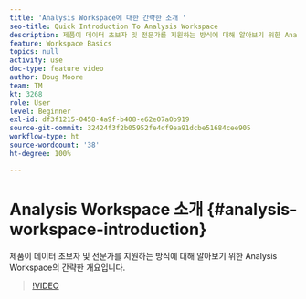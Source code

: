 ```yaml
---
title: 'Analysis Workspace에 대한 간략한 소개 '
seo-title: Quick Introduction To Analysis Workspace
description: 제품이 데이터 초보자 및 전문가를 지원하는 방식에 대해 알아보기 위한 Analysis Workspace의 간략한 개요입니다.
feature: Workspace Basics
topics: null
activity: use
doc-type: feature video
author: Doug Moore
team: TM
kt: 3268
role: User
level: Beginner
exl-id: df3f1215-0458-4a9f-b408-e62e07a0b919
source-git-commit: 32424f3f2b05952fe4df9ea91dcbe51684cee905
workflow-type: ht
source-wordcount: '38'
ht-degree: 100%

---
```


# Analysis Workspace 소개 {#analysis-workspace-introduction}

제품이 데이터 초보자 및 전문가를 지원하는 방식에 대해 알아보기 위한 Analysis Workspace의 간략한 개요입니다.

>[!VIDEO](https://video.tv.adobe.com/v/28165/?quality=12)
